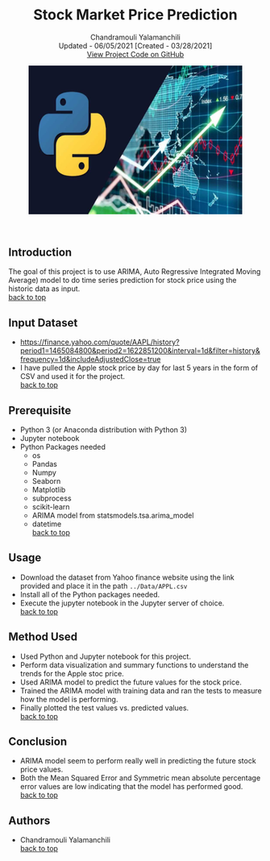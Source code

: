 <a name="top">   </a>
<h1 align="center">Stock Market Price Prediction</h1>
<p align="center">
  Chandramouli Yalamanchili  
  <br/>Updated - 06/05/2021 [Created - 03/28/2021]
  <br/>
  <a href="https://github.com/chandu85/data-science/tree/main/Project%206%20-%20Stock%20Market%20Price%20Prediction" target="_blank">
    View Project Code on GitHub
  </a>
</p>

<figure>
    <center><img src="../images/stock-price.jpeg" alt="Stock Market Price Prediction"/></center>
</figure>  
<br/>

## Introduction
The goal of this project is to use ARIMA, Auto Regressive Integrated Moving Average) model to do time series prediction for stock price using the historic data as input.  
[back to top](#top)

## Input Dataset
- <a href="https://finance.yahoo.com/quote/AAPL/history?period1=1465084800&period2=1622851200&interval=1d&filter=history&frequency=1d&includeAdjustedClose=true" target="_blank">https://finance.yahoo.com/quote/AAPL/history?period1=1465084800&period2=1622851200&interval=1d&filter=history&frequency=1d&includeAdjustedClose=true</a>
- I have pulled the Apple stock price by day for last 5 years in the form of CSV and used it for the project.  
[back to top](#top)

## Prerequisite
- Python 3 (or Anaconda distribution with Python 3)
- Jupyter notebook
- Python Packages needed
    - os
    - Pandas
    - Numpy
    - Seaborn
    - Matplotlib
    - subprocess
    - scikit-learn
    - ARIMA model from statsmodels.tsa.arima_model
    - datetime  
[back to top](#top)

## Usage
- Download the dataset from Yahoo finance website using the link provided and place it in the path `../Data/APPL.csv`
- Install all of the Python packages needed.
- Execute the jupyter notebook in the Jupyter server of choice.  
[back to top](#top)

## Method Used
- Used Python and Jupyter notebook for this project.
- Perform data visualization and summary functions to understand the trends for the Apple stoc price.
- Used ARIMA model to predict the future values for the stock price.
- Trained the ARIMA model with training data and ran the tests to measure how the model is performing.
- Finally plotted the test values vs. predicted values.  
[back to top](#top)

## Conclusion
- ARIMA model seem to perform really well in predicting the future stock price values.
- Both the Mean Squared Error and Symmetric mean absolute percentage error values are low indicating that the model has performed good.  
[back to top](#top)

## Authors
- Chandramouli Yalamanchili  
[back to top](#top)
